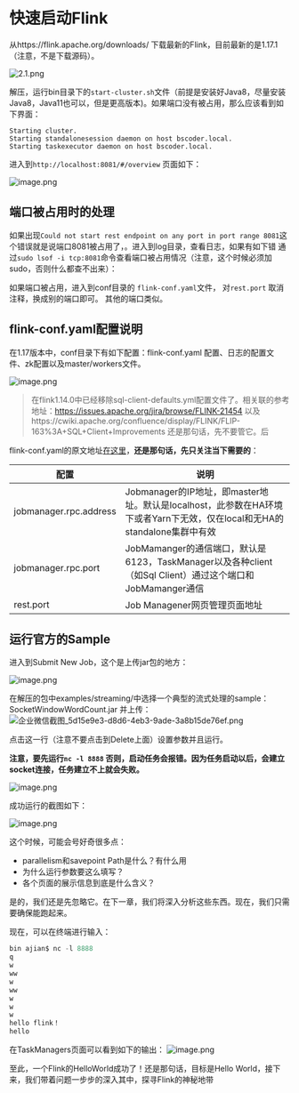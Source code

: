 

# 快速启动Flink


从https://flink.apache.org/downloads/ 下载最新的Flink，目前最新的是1.17.1（注意，不是下载源码）。

![2.1.png](/images/flink/2.1.png)



解压，运行bin目录下的`start-cluster.sh`文件（前提是安装好Java8，尽量安装Java8，Java11也可以，但是更高版本)。如果端口没有被占用，那么应该看到如下界面：

```
Starting cluster.
Starting standalonesession daemon on host bscoder.local.
Starting taskexecutor daemon on host bscoder.local.
```

进入到`http://localhost:8081/#/overview` 页面如下：

![image.png](/images/flink/2.2.png)



## 端口被占用时的处理
如果出现`Could not start rest endpoint on any port in port range 8081`这个错误就是说端口8081被占用了，。进入到log目录，查看日志，如果有如下错
通过`sudo lsof -i tcp:8081`命令查看端口被占用情况（注意，这个时候必须加sudo，否则什么都查不出来）：

如果端口被占用，进入到conf目录的 `flink-conf.yaml`文件， 对`rest.port` 取消注释，换成别的端口即可。
其他的端口类似。

## flink-conf.yaml配置说明

在1.17版本中，conf目录下有如下配置：flink-conf.yaml 配置、日志的配置文件、zk配置以及master/workers文件。

![image.png](/images/flink/2.3.png)


> 在flink1.14.0中已经移除sql-client-defaults.yml配置文件了。相关联的参考地址：https://issues.apache.org/jira/browse/FLINK-21454
> 以及https://cwiki.apache.org/confluence/display/FLINK/FLIP-163%3A+SQL+Client+Improvements
>还是那句话，先不要管它。后


flink-conf.yaml的原文地址[在这里](https://nightlies.apache.org/flink/flink-docs-master/zh/docs/deployment/config/)，**还是那句话，先只关注当下需要的**：


| 配置 | 说明 |
| --- | --- |
| jobmanager.rpc.address | Jobmanager的IP地址，即master地址。默认是localhost，此参数在HA环境下或者Yarn下无效，仅在local和无HA的standalone集群中有效 |
|jobmanager.rpc.port |JobMamanger的通信端口，默认是6123，TaskManager以及各种client（如Sql Client）通过这个端口和JobMamanger通信|
|rest.port|Job Managener网页管理页面地址|


## 运行官方的Sample

进入到Submit New Job，这个是上传jar包的地方：

![image.png](https://p3-juejin.byteimg.com/tos-cn-i-k3u1fbpfcp/4f0c96e5ae914d67a393352b780ed936~tplv-k3u1fbpfcp-watermark.image?)


在解压的包中examples/streaming/中选择一个典型的流式处理的sample：SocketWindowWordCount.jar 并上传：
![企业微信截图_5d15e9e3-d8d6-4eb3-9ade-3a8b15de76ef.png](https://p9-juejin.byteimg.com/tos-cn-i-k3u1fbpfcp/44981677a0424e37a84eaa15bdda52bc~tplv-k3u1fbpfcp-watermark.image?)



点击这一行（注意不要点击到Delete上面）设置参数并且运行。

**注意，要先运行`nc -l 8888` 否则，启动任务会报错。因为任务启动以后，会建立socket连接，任务建立不上就会失败。**

![image.png](https://p1-juejin.byteimg.com/tos-cn-i-k3u1fbpfcp/736245fd9c59424aa089bf672dcead9f~tplv-k3u1fbpfcp-watermark.image?)

成功运行的截图如下：

![image.png](https://p6-juejin.byteimg.com/tos-cn-i-k3u1fbpfcp/8d7c6969c8f24c5f94d441f3513252c3~tplv-k3u1fbpfcp-watermark.image?)


这个时候，可能会号好奇很多点：
- parallelism和savepoint Path是什么？有什么用
- 为什么运行参数要这么填写？
- 各个页面的展示信息到底是什么含义？


是的，我们还是先忽略它。在下一章，我们将深入分析这些东西。现在，我们只需要确保能跑起来。


现在，可以在终端进行输入：
```java
bin ajian$ nc -l 8888
q
w
ww
w
ww
w
w
w
hello flink！
hello
````
在TaskManagers页面可以看到如下的输出：
![image.png](https://p3-juejin.byteimg.com/tos-cn-i-k3u1fbpfcp/6c4bd0304bb8429a88bafc478396f1bb~tplv-k3u1fbpfcp-watermark.image?)



至此，一个Flink的HelloWorld成功了！还是那句话，目标是Hello World，接下来，我们带着问题一步步的深入其中，探寻Flink的神秘地带















